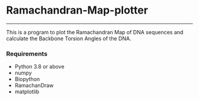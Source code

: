 # Ramachandran-Map-plotter
-------------
This is a program to plot the Ramachandran Map of DNA sequences and calculate the Backbone Torsion Angles of the DNA. 

### Requirements
* Python 3.8 or above
* numpy
* Biopython
* RamachanDraw
* matplotlib

